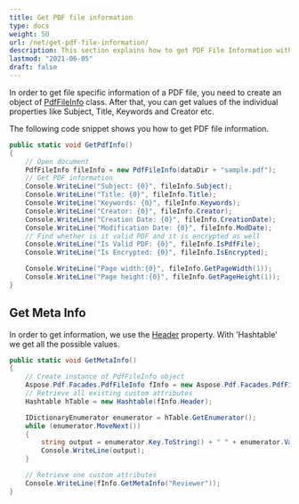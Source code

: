 ```yaml
---
title: Get PDF file information
type: docs
weight: 50
url: /net/get-pdf-file-information/
description: This section explains how to get PDF File Information with Aspose.PDF Facades.
lastmod: "2021-06-05"
draft: false
---
```


In order to get file specific information of a PDF file, you need to create an object of [PdfFileInfo](https://reference.aspose.com/pdf/net/aspose.pdf.facades/pdffileinfo) class. After that, you can get values of the individual properties like Subject, Title, Keywords and Creator etc.

The following code snippet shows you how to get PDF file information.

```csharp
public static void GetPdfInfo()
{
    // Open document
    PdfFileInfo fileInfo = new PdfFileInfo(dataDir + "sample.pdf");
    // Get PDF information
    Console.WriteLine("Subject: {0}", fileInfo.Subject);
    Console.WriteLine("Title: {0}", fileInfo.Title);
    Console.WriteLine("Keywords: {0}", fileInfo.Keywords);
    Console.WriteLine("Creator: {0}", fileInfo.Creator);
    Console.WriteLine("Creation Date: {0}", fileInfo.CreationDate);
    Console.WriteLine("Modification Date: {0}", fileInfo.ModDate);
    // Find whether is it valid PDF and it is encrypted as well
    Console.WriteLine("Is Valid PDF: {0}", fileInfo.IsPdfFile);
    Console.WriteLine("Is Encrypted: {0}", fileInfo.IsEncrypted);

    Console.WriteLine("Page width:{0}", fileInfo.GetPageWidth(1));
    Console.WriteLine("Page height:{0}", fileInfo.GetPageHeight(1));
}
```

## Get Meta Info

In order to get information, we use the [Header](https://reference.aspose.com/pdf/net/aspose.pdf.facades/pdffileinfo/properties/header) property. With 'Hashtable'  we get all the possible values.

```csharp
public static void GetMetaInfo()
{
    // Create instance of PdfFileInfo object
    Aspose.Pdf.Facades.PdfFileInfo fInfo = new Aspose.Pdf.Facades.PdfFileInfo(dataDir + "SetMetaInfo_out.pdf");
    // Retrieve all existing custom attributes
    Hashtable hTable = new Hashtable(fInfo.Header);

    IDictionaryEnumerator enumerator = hTable.GetEnumerator();
    while (enumerator.MoveNext())
    {
        string output = enumerator.Key.ToString() + " " + enumerator.Value;
        Console.WriteLine(output);
    }

    // Retrieve one custom attributes
    Console.WriteLine(fInfo.GetMetaInfo("Reviewer"));
}
```